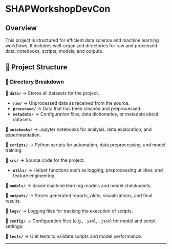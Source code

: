 # SHAPWorkshopDevCon
## Overview
This project is structured for efficient data science and machine learning workflows. It includes well-organized directories for raw and processed data, notebooks, scripts, models, and outputs.

## 📂 Project Structure


### **🔹 Directory Breakdown**
📌 **`data/`** → Stores all datasets for the project.
- **`raw/`** → Unprocessed data as received from the source.
- **`processed/`** → Data that has been cleaned and preprocessed.
- **`metadata/`** → Configuration files, data dictionaries, or metadata about datasets.

📌 **`notebooks/`** → Jupyter notebooks for analysis, data exploration, and experimentation.

📌 **`scripts/`** → Python scripts for automation, data preprocessing, and model training.

📌 **`src/`** → Source code for the project.
- **`utils/`** → Helper functions such as logging, preprocessing utilities, and feature engineering.

📌 **`models/`** → Saved machine learning models and model checkpoints.

📌 **`outputs/`** → Stores generated reports, plots, visualizations, and final results.

📌 **`logs/`** → Logging files for tracking the execution of scripts.

📌 **`config/`** → Configuration files (e.g., `.yaml`, `.json`) for model and script settings.

📌 **`tests/`** → Unit tests to validate scripts and model performance.

---
